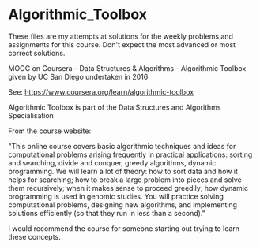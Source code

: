 # Algorithmic_Toolbox

These files are my attempts at solutions for the weekly problems and assignments for this course. Don't expect the most advanced or most correct solutions.

MOOC on Coursera - Data Structures &amp; Algorithms - Algorithmic Toolbox given by UC San Diego undertaken in 2016

See: https://www.coursera.org/learn/algorithmic-toolbox

Algorithmic Toolbox is part of the Data Structures and Algorithms Specialisation

From the course website:

"This online course covers basic algorithmic techniques and ideas for computational problems arising frequently in practical applications: sorting and searching, divide and conquer, greedy algorithms, dynamic programming. We will learn a lot of theory: how to sort data and how it helps for searching; how to break a large problem into pieces and solve them recursively; when it makes sense to proceed greedily; how dynamic programming is used in genomic studies. You will practice solving computational problems, designing new algorithms, and implementing solutions efficiently (so that they run in less than a second)."

I would recommend the course for someone starting out trying to learn these concepts.
